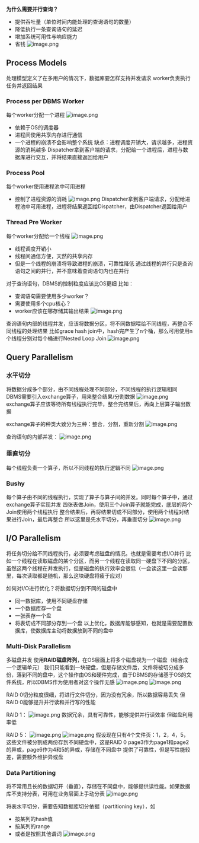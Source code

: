 ```toc
```

**为什么需要并行查询？**
- 提供吞吐量（单位时间内能处理的查询语句的数量）
- 降低执行一条查询语句的延迟
- 增加系统可用性与响应能力
- 省钱
![image.png](https://raw.githubusercontent.com/ren77281/pigco-image/main/img/202407160855330.png)
## Process Models
处理模型定义了在多用户的情况下，数据库要怎样支持并发请求
worker负责执行任务并返回结果
### Process per DBMS Worker
每个worker分配一个进程
![image.png](https://raw.githubusercontent.com/ren77281/pigco-image/main/img/202407160952683.png)
- 依赖于OS的调度器
- 进程间使用共享内存进行通信
- 一个进程的崩溃不会影响整个系统
缺点：进程调度开销大，请求越多，进程资源的消耗越多
Dispatcher拿到客户端的请求，分配给一个进程后，进程与数据库进行交互，并将结果直接返回给用户
### Process Pool
每个worker使用进程池中可用进程
- 控制了进程资源的消耗
![image.png](https://raw.githubusercontent.com/ren77281/pigco-image/main/img/202407160958706.png)
Dispatcher拿到客户端请求，分配给进程池中可用进程，进程将结果返回给Dispatcher，由Dispatcher返回给用户
### Thread Pre Worker
每个worker分配给一个线程
![image.png](https://raw.githubusercontent.com/ren77281/pigco-image/main/img/202407161000181.png)
- 线程调度开销小
- 线程间通信方便，天然的共享内存
- 但是一个线程的崩溃将导致进程的崩溃，可靠性降低
通过线程的并行只是查询语句之间的并行，并不意味着查询语句内也在并行

对于查询语句，DBMS的控制粒度应该比OS更细
比如：
- 查询语句需要使用多少worker？
- 需要使用多个cpu核心？
- worker应该在哪存储其输出结果
![image.png](https://raw.githubusercontent.com/ren77281/pigco-image/main/img/202407161005563.png)

查询语句内部的线程并发，应该将数据分区，将不同数据喂给不同线程，再整合不同线程的处理结果
比如grace hash join中，hash完产生了n个桶，那么可用使用n个线程分别对每个桶进行Nested Loop Join
![image.png](https://raw.githubusercontent.com/ren77281/pigco-image/main/img/202407161013050.png)
## Query Parallelism
### 水平切分
将数据分成多个部分，由不同线程处理不同部分，不同线程的执行逻辑相同
DBMS需要引入exchange算子，用来整合结果/分割数据
![image.png](https://raw.githubusercontent.com/ren77281/pigco-image/main/img/202407161022224.png)
exchange算子应该等待所有线程执行完毕，整合完结果后，再向上层算子输出数据

exchange算子的种类大致分为三种：整合，分割，重新分割
![image.png](https://raw.githubusercontent.com/ren77281/pigco-image/main/img/202407161025017.png)

查询语句的内部并发：
![image.png](https://raw.githubusercontent.com/ren77281/pigco-image/main/img/202407161028000.png)
### 垂直切分
每个线程负责一个算子，所以不同线程的执行逻辑不同
![image.png](https://raw.githubusercontent.com/ren77281/pigco-image/main/img/202407161033150.png)
### Bushy
每个算子由不同的线程执行，实现了算子与算子间的并发。同时每个算子中，通过exchange算子实现并发
四张表做Join，使用三个Join算子就能完成，底层的两个Join使用两个线程执行
整合结果后，再将结果切成不同部分，使用两个线程对结果进行Join，最后再整合
所以这里是先水平切分，再垂直切分
![image.png](https://raw.githubusercontent.com/ren77281/pigco-image/main/img/202407161034223.png)
## I/O Parallelism
将任务切分给不同线程执行，必须要考虑磁盘的情况。也就是需要考虑I/O并行
比如一个线程在读取磁盘的某个分区，而另一个线程在读取同一硬盘下不同的分区，虽然这两个线程在并发执行，但是磁盘的执行效率会很低（一会读这里一会读那里，每次读取都是随机，那么这块硬盘将疲于应对）

如何对I/O进行优化？将数据切分到不同的磁盘中
- 同一数据库，使用不同硬盘存储
- 一个数据库存一个盘
- 一张表存一个盘
- 将表切成不同部分存到一个盘
以上优化，数据库能够感知，也就是需要配置数据库，使数据库主动将数据放到不同的盘中
### Multi-Disk Parallelism
多磁盘并发
使用**RAID磁盘阵列**，在OS层面上将多个磁盘视为一个磁盘（结合成一个逻辑单元）
我们只能看到一块硬盘，但是存储文件后，文件将被切分成多份，落到不同的盘中，这个操作由OS和硬件完成，由于DBMS的存储基于OS的文件系统，所以DBMS作为使用者对这个操作无感
![image.png](https://raw.githubusercontent.com/ren77281/pigco-image/main/img/202407160929032.png)
![image.png](https://raw.githubusercontent.com/ren77281/pigco-image/main/img/202407160933149.png)

RAID 0切分粒度很细，将进行文件切分，因为没有冗余，所以数据容易丢失
但RAID 0能够提升并行读和并行写的性能

RAID 1：
![image.png](https://raw.githubusercontent.com/ren77281/pigco-image/main/img/202407160933135.png)
数据冗余，具有可靠性，能够提供并行读效率
但磁盘利用率低

RAID 5：
![image.png](https://raw.githubusercontent.com/ren77281/pigco-image/main/img/202407160935757.png)
![image.png](https://raw.githubusercontent.com/ren77281/pigco-image/main/img/202407160935916.png)
假设现在只有4个文件页：1，2，4，5，这些文件被分割成两份存到不同硬盘中，这是RAID 0
page3作为page1和page2的异或，page6作为4和5的异或，存储在不同盘中
提供了可靠性，但是写性能较差，需要额外维护异或盘
### Data Partitioning
将不常用且长的数据切开（垂直），存储在不同盘中，能够提供读性能。如果数据库不支持分表，可用在业务层面上手动分表
![image.png](https://raw.githubusercontent.com/ren77281/pigco-image/main/img/202407160940489.png)

将表水平切分，需要告知数据库切分依据（partitioning key），如
- 按某列的hash值
- 按某列的range
- 或者是按照其他谓词
![image.png](https://raw.githubusercontent.com/ren77281/pigco-image/main/img/202407160942744.png)
